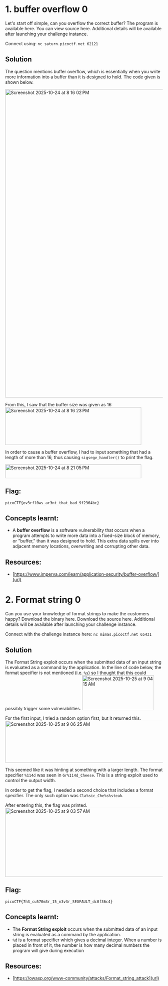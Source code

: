 # 1. buffer overflow 0

Let's start off simple, can you overflow the correct buffer? The program is available here. You can view source here.
Additional details will be available after launching your challenge instance.

Connect using:
```nc saturn.picoctf.net 62121```

## Solution 

The question mentions buffer overflow, which is essentially when you write more information into a buffer than it is designed to hold.
The code given is shown below.

<img width="1512" height="982" alt="Screenshot 2025-10-24 at 8 16 02 PM" src="https://github.com/user-attachments/assets/6949caa4-44c7-4e88-8c92-5f387b7a3150" />

From this, I saw that the buffer size was given as 16
<img width="435" height="120" alt="Screenshot 2025-10-24 at 8 16 23 PM" src="https://github.com/user-attachments/assets/3207e5e0-25c0-4cc1-9e6e-c3541d18d1b1" />

In order to cause a buffer overflow, I had to input something that had a length of more than 16, thus causing ```sigsegv_handler()``` to print the flag. 

<img width="435" height="44" alt="Screenshot 2025-10-24 at 8 21 05 PM" src="https://github.com/user-attachments/assets/0ec57490-dc8a-4000-b972-5422e79f2f60" />

## Flag:
```
picoCTF{ov3rfl0ws_ar3nt_that_bad_9f2364bc}
```

## Concepts learnt:

- A **buffer overflow** is a software vulnerability that occurs when a program attempts to write more data into a fixed-size block of memory, or "buffer," than it was designed to hold. This extra data spills over into adjacent memory locations, overwriting and corrupting other data. 

## Resources:

- [https://www.imperva.com/learn/application-security/buffer-overflow/](url)

# 2. Format string 0

Can you use your knowledge of format strings to make the customers happy?
Download the binary here.
Download the source here.
Additional details will be available after launching your challenge instance.

Connect with the challenge instance here:
```nc mimas.picoctf.net 65431```

## Solution

The Format String exploit occurs when the submitted data of an input string is evaluated as a command by the application. 
In the line of code below, the format specifier is not mentioned (i.e. ```%s```) so I thought that this could possibly trigger some vulnerabilities. 
<img width="230" height="111" alt="Screenshot 2025-10-25 at 9 04 15 AM" src="https://github.com/user-attachments/assets/996d094b-ad54-430a-a21e-0c81393a2c6b" />

For the first input, I tried a random option first, but it returned this. 
<img width="563" height="133" alt="Screenshot 2025-10-25 at 9 06 25 AM" src="https://github.com/user-attachments/assets/d586b85f-88c2-42c6-87b9-6150db572ab7" />

This seemed like it was hinting at something with a larger length. 
The format specifier ```%114d``` was seen in ```Gr%114d_Cheese```. This is a string exploit used to control the output width. 

In order to get the flag, I needed a second choice that includes a format specifier. 
The only such option was ```Cla%sic_Che%s%steak```.

After entering this, the flag was printed. 
<img width="910" height="220" alt="Screenshot 2025-10-25 at 9 03 57 AM" src="https://github.com/user-attachments/assets/d8cf02a6-9272-42d0-a903-75e046421955" />

## Flag:
```
picoCTF{7h3_cu570m3r_15_n3v3r_SEGFAULT_dc0f36c4}
```

## Concepts learnt:

- The **Format String exploit** occurs when the submitted data of an input string is evaluated as a command by the application.
- ```%d``` is a format specifier which gives a decimal integer. When a number is placed in front of it, the number is how many decimal numbers the program will give during execution 

## Resources:

- [https://owasp.org/www-community/attacks/Format_string_attack](url)

